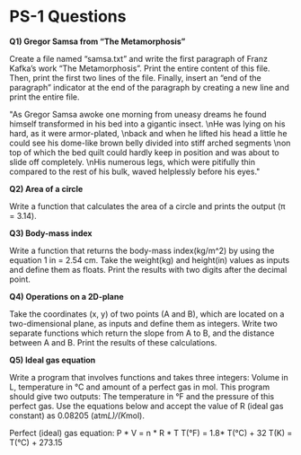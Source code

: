 # PS-1 Questions

**Q1) Gregor Samsa from “The Metamorphosis”**

Create a file named “samsa.txt” and write the first paragraph of Franz Kafka’s work “The Metamorphosis”.
Print the entire content of this file. Then, print the first two lines of the file.
Finally, insert an “end of the paragraph” indicator at the end of the paragraph by creating a new line and print the entire file.

"As Gregor Samsa awoke one morning from uneasy dreams he found himself transformed in his bed into a gigantic
insect. \nHe was lying on his hard, as it were armor-plated, \nback and when he lifted his head a little he could
see his dome-like brown belly divided into stiff arched segments \non top of which the bed quilt could hardly keep
in position and was about to slide off completely. \nHis numerous legs, which were pitifully thin compared to the
rest of his bulk, waved helplessly before his eyes."



**Q2) Area of a circle**

Write a function that calculates the area of a circle and prints the output (π = 3.14).



**Q3) Body-mass index**

Write a function that returns the body-mass index(kg/m^2) by using the equation 1 in = 2.54 cm.
Take the weight(kg) and height(in) values as inputs and define them as floats.
Print the results with two digits after the decimal point.



**Q4) Operations on a 2D-plane**

Take the coordinates (x, y) of two points (A and B), which are located on a two-dimensional plane, as inputs and define them as integers.
Write two separate functions which return the slope from A to B, and the distance between A and B. Print the results of these calculations.



**Q5) Ideal gas equation**

Write a program that involves functions and takes three integers: Volume in L, temperature in °C and amount of a perfect gas in mol.
This program should give two outputs: The temperature in °F and the pressure of this perfect gas. Use the equations below and accept
the value of R (ideal gas constant) as 0.08205 (atm*L)/(K*mol).

Perfect (ideal) gas equation: P * V = n * R * T
T(°F) = 1.8* T(°C) + 32
T(K) = T(°C) + 273.15
